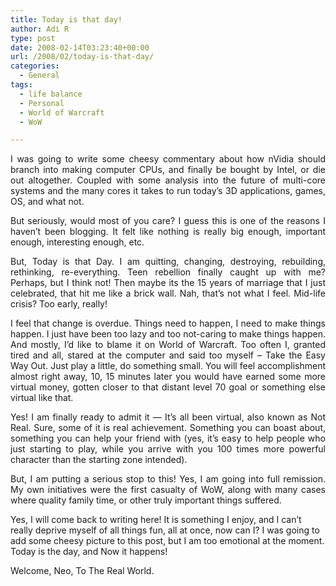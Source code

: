 ```yaml
---
title: Today is that day!
author: Adi R
type: post
date: 2008-02-14T03:23:40+00:00
url: /2008/02/today-is-that-day/
categories:
  - General
tags:
  - life balance
  - Personal
  - World of Warcraft
  - WoW

---
```

<p align="justify">
  I was going to write some cheesy commentary about how nVidia should branch into making computer CPUs, and finally be bought by Intel, or die out altogether. Coupled with some analysis into the future of multi-core systems and the many cores it takes to run today&#8217;s 3D applications, games, OS, and what not.
</p>

<p align="justify">
  But seriously, would most of you care? I guess this is one of the reasons I haven&#8217;t been blogging. It felt like nothing is really big enough, important enough, interesting enough, etc.
</p>

<p align="justify">
  But, Today is that Day. I am quitting, changing, destroying, rebuilding, rethinking, re-everything. Teen rebellion finally caught up with me? Perhaps, but I think not! Then maybe its the 15 years of marriage that I just celebrated, that hit me like a brick wall. Nah, that&#8217;s not what I feel. Mid-life crisis? Too early, really!
</p>

<p align="justify">
  I feel that change is overdue. Things need to happen, I need to make things happen. I just have been too lazy and too not-caring to make things happen. And mostly, I&#8217;d like to blame it on World of Warcraft. Too often I, granted tired and all, stared at the computer and said too myself &#8211; Take the Easy Way Out. Just play a little, do something small. You will feel accomplishment almost right away, 10, 15 minutes later you would have earned some more virtual money, gotten closer to that distant level 70 goal or something else virtual like that.
</p>

<p align="justify">
  Yes! I am finally ready to admit it &#8212; It&#8217;s all been virtual, also known as Not Real. Sure, some of it is real achievement. Something you can boast about, something you can help your friend with (yes, it&#8217;s easy to help people who just starting to play, while you arrive with you 100 times more powerful character than the starting zone intended).
</p>

<p align="justify">
  But, I am putting a serious stop to this! Yes, I am going into full remission. My own initiatives were the first casualty of WoW, along with many cases where quality family time, or other truly important things suffered.
</p>

Yes, I will come back to writing here! It is something I enjoy, and I can&#8217;t really deprive myself of all things fun, all at once, now can I? I was going to add some cheesy picture to this post, but I am too emotional at the moment. Today is the day, and Now it happens!

Welcome, Neo, To The Real World.